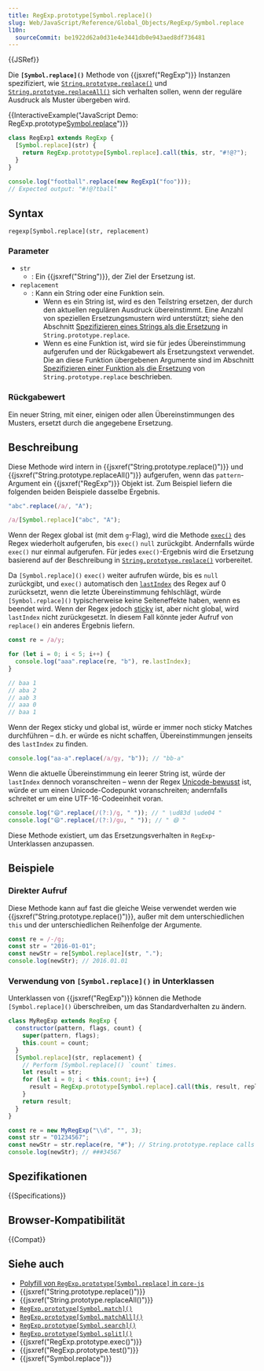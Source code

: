 ```yaml
---
title: RegExp.prototype[Symbol.replace]()
slug: Web/JavaScript/Reference/Global_Objects/RegExp/Symbol.replace
l10n:
  sourceCommit: be1922d62a0d31e4e3441db0e943aed8df736481
---
```


{{JSRef}}

Die **`[Symbol.replace]()`** Methode von {{jsxref("RegExp")}} Instanzen spezifiziert, wie [`String.prototype.replace()`](/de/docs/Web/JavaScript/Reference/Global_Objects/String/replace) und [`String.prototype.replaceAll()`](/de/docs/Web/JavaScript/Reference/Global_Objects/String/replaceAll) sich verhalten sollen, wenn der reguläre Ausdruck als Muster übergeben wird.

{{InteractiveExample("JavaScript Demo: RegExp.prototype[Symbol.replace]()")}}

<!-- cSpell:ignore tball -->

```js interactive-example
class RegExp1 extends RegExp {
  [Symbol.replace](str) {
    return RegExp.prototype[Symbol.replace].call(this, str, "#!@?");
  }
}

console.log("football".replace(new RegExp1("foo")));
// Expected output: "#!@?tball"
```

## Syntax

```js-nolint
regexp[Symbol.replace](str, replacement)
```

### Parameter

- `str`
  - : Ein {{jsxref("String")}}, der Ziel der Ersetzung ist.
- `replacement`
  - : Kann ein String oder eine Funktion sein.
    - Wenn es ein String ist, wird es den Teilstring ersetzen, der durch den aktuellen regulären Ausdruck übereinstimmt. Eine Anzahl von speziellen Ersetzungsmustern wird unterstützt; siehe den Abschnitt [Spezifizieren eines Strings als die Ersetzung](/de/docs/Web/JavaScript/Reference/Global_Objects/String/replace#specifying_a_string_as_the_replacement) in `String.prototype.replace`.
    - Wenn es eine Funktion ist, wird sie für jedes Übereinstimmung aufgerufen und der Rückgabewert als Ersetzungstext verwendet. Die an diese Funktion übergebenen Argumente sind im Abschnitt [Spezifizieren einer Funktion als die Ersetzung](/de/docs/Web/JavaScript/Reference/Global_Objects/String/replace#specifying_a_function_as_the_replacement) von `String.prototype.replace` beschrieben.

### Rückgabewert

Ein neuer String, mit einer, einigen oder allen Übereinstimmungen des Musters, ersetzt durch die angegebene Ersetzung.

## Beschreibung

Diese Methode wird intern in {{jsxref("String.prototype.replace()")}} und {{jsxref("String.prototype.replaceAll()")}} aufgerufen, wenn das `pattern`-Argument ein {{jsxref("RegExp")}} Objekt ist. Zum Beispiel liefern die folgenden beiden Beispiele dasselbe Ergebnis.

```js
"abc".replace(/a/, "A");

/a/[Symbol.replace]("abc", "A");
```

Wenn der Regex global ist (mit dem `g`-Flag), wird die Methode [`exec()`](/de/docs/Web/JavaScript/Reference/Global_Objects/RegExp/exec) des Regex wiederholt aufgerufen, bis `exec()` `null` zurückgibt. Andernfalls würde `exec()` nur einmal aufgerufen. Für jedes `exec()`-Ergebnis wird die Ersetzung basierend auf der Beschreibung in [`String.prototype.replace()`](/de/docs/Web/JavaScript/Reference/Global_Objects/String/replace#description) vorbereitet.

Da `[Symbol.replace]()` `exec()` weiter aufrufen würde, bis es `null` zurückgibt, und `exec()` automatisch den [`lastIndex`](/de/docs/Web/JavaScript/Reference/Global_Objects/RegExp/lastIndex) des Regex auf 0 zurücksetzt, wenn die letzte Übereinstimmung fehlschlägt, würde `[Symbol.replace]()` typischerweise keine Seiteneffekte haben, wenn es beendet wird. Wenn der Regex jedoch [sticky](/de/docs/Web/JavaScript/Reference/Global_Objects/RegExp/sticky) ist, aber nicht global, wird `lastIndex` nicht zurückgesetzt. In diesem Fall könnte jeder Aufruf von `replace()` ein anderes Ergebnis liefern.

```js
const re = /a/y;

for (let i = 0; i < 5; i++) {
  console.log("aaa".replace(re, "b"), re.lastIndex);
}

// baa 1
// aba 2
// aab 3
// aaa 0
// baa 1
```

Wenn der Regex sticky und global ist, würde er immer noch sticky Matches durchführen – d.h. er würde es nicht schaffen, Übereinstimmungen jenseits des `lastIndex` zu finden.

```js
console.log("aa-a".replace(/a/gy, "b")); // "bb-a"
```

Wenn die aktuelle Übereinstimmung ein leerer String ist, würde der `lastIndex` dennoch voranschreiten – wenn der Regex [Unicode-bewusst](/de/docs/Web/JavaScript/Reference/Global_Objects/RegExp/unicode#unicode-aware_mode) ist, würde er um einen Unicode-Codepunkt voranschreiten; andernfalls schreitet er um eine UTF-16-Codeeinheit voran.

```js
console.log("😄".replace(/(?:)/g, " ")); // " \ud83d \ude04 "
console.log("😄".replace(/(?:)/gu, " ")); // " 😄 "
```

Diese Methode existiert, um das Ersetzungsverhalten in `RegExp`-Unterklassen anzupassen.

## Beispiele

### Direkter Aufruf

Diese Methode kann auf fast die gleiche Weise verwendet werden wie {{jsxref("String.prototype.replace()")}}, außer mit dem unterschiedlichen `this` und der unterschiedlichen Reihenfolge der Argumente.

```js
const re = /-/g;
const str = "2016-01-01";
const newStr = re[Symbol.replace](str, ".");
console.log(newStr); // 2016.01.01
```

### Verwendung von `[Symbol.replace]()` in Unterklassen

Unterklassen von {{jsxref("RegExp")}} können die Methode `[Symbol.replace]()` überschreiben, um das Standardverhalten zu ändern.

```js
class MyRegExp extends RegExp {
  constructor(pattern, flags, count) {
    super(pattern, flags);
    this.count = count;
  }
  [Symbol.replace](str, replacement) {
    // Perform [Symbol.replace]() `count` times.
    let result = str;
    for (let i = 0; i < this.count; i++) {
      result = RegExp.prototype[Symbol.replace].call(this, result, replacement);
    }
    return result;
  }
}

const re = new MyRegExp("\\d", "", 3);
const str = "01234567";
const newStr = str.replace(re, "#"); // String.prototype.replace calls re[Symbol.replace]().
console.log(newStr); // ###34567
```

## Spezifikationen

{{Specifications}}

## Browser-Kompatibilität

{{Compat}}

## Siehe auch

- [Polyfill von `RegExp.prototype[Symbol.replace]` in `core-js`](https://github.com/zloirock/core-js#ecmascript-string-and-regexp)
- {{jsxref("String.prototype.replace()")}}
- {{jsxref("String.prototype.replaceAll()")}}
- [`RegExp.prototype[Symbol.match]()`](/de/docs/Web/JavaScript/Reference/Global_Objects/RegExp/Symbol.match)
- [`RegExp.prototype[Symbol.matchAll]()`](/de/docs/Web/JavaScript/Reference/Global_Objects/RegExp/Symbol.matchAll)
- [`RegExp.prototype[Symbol.search]()`](/de/docs/Web/JavaScript/Reference/Global_Objects/RegExp/Symbol.search)
- [`RegExp.prototype[Symbol.split]()`](/de/docs/Web/JavaScript/Reference/Global_Objects/RegExp/Symbol.split)
- {{jsxref("RegExp.prototype.exec()")}}
- {{jsxref("RegExp.prototype.test()")}}
- {{jsxref("Symbol.replace")}}
